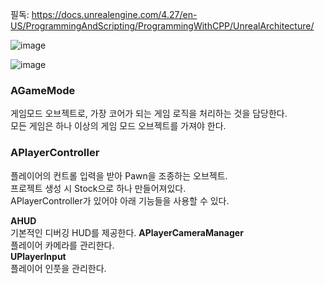 필독:
https://docs.unrealengine.com/4.27/en-US/ProgrammingAndScripting/ProgrammingWithCPP/UnrealArchitecture/
  
![image](https://user-images.githubusercontent.com/63915665/170287876-0db00cd8-0d29-41d1-aad9-8eb9a9a76a6f.png)
  
![image](https://user-images.githubusercontent.com/63915665/170291503-e32df753-bae5-4a5c-a7cc-c13844c047eb.png)
  
  
### AGameMode
게임모드 오브젝트로, 가장 코어가 되는 게임 로직을 처리하는 것을 담당한다.  
모든 게임은 하나 이상의 게임 모드 오브젝트를 가져야 한다.  
  
  
### APlayerController
플레이어의 컨트롤 입력을 받아 Pawn을 조종하는 오브젝트.  
프로젝트 생성 시 Stock으로 하나 만들어져있다.  
APlayerController가 있어야 아래 기능들을 사용할 수 있다.  
  
**AHUD**  
기본적인 디버깅 HUD를 제공한다.
**APlayerCameraManager**  
플레이어 카메라를 관리한다.  
**UPlayerInput**  
플레이어 인풋을 관리한다.  
  
